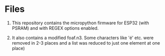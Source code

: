 # Files

1. This repository contains the micropython firmware for ESP32 (with PSRAM) and with REGEX options enabled.

2. It also contains a modified foaf.n3. Some characters like 'é' etc. were removed in 2-3 places and 
a list was reduced to just one element at one place)
